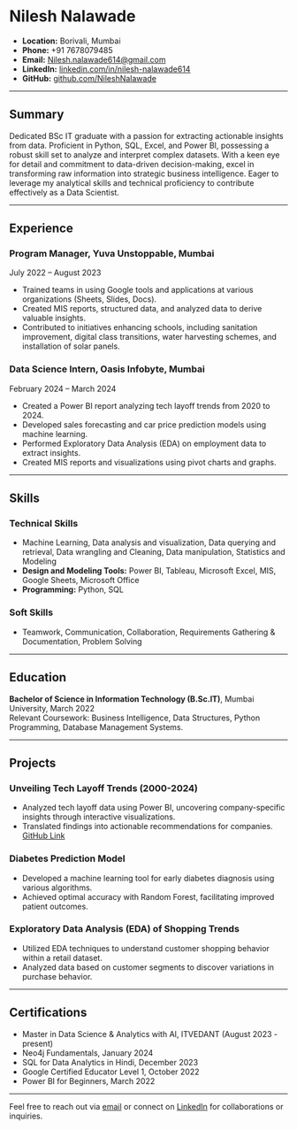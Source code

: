 # Nilesh Nalawade

- **Location:** Borivali, Mumbai
- **Phone:** +91 7678079485
- **Email:** Nilesh.nalawade614@gmail.com
- **LinkedIn:** [linkedin.com/in/nilesh-nalawade614](https://linkedin.com/in/nilesh-nalawade614)
- **GitHub:** [github.com/NileshNalawade](https://github.com/NileshNalawade)

---

## Summary

Dedicated BSc IT graduate with a passion for extracting actionable insights from data. Proficient in Python, SQL, Excel, and Power BI, possessing a robust skill set to analyze and interpret complex datasets. With a keen eye for detail and commitment to data-driven decision-making, excel in transforming raw information into strategic business intelligence. Eager to leverage my analytical skills and technical proficiency to contribute effectively as a Data Scientist.

---

## Experience

### Program Manager, Yuva Unstoppable, Mumbai
July 2022 – August 2023
- Trained teams in using Google tools and applications at various organizations (Sheets, Slides, Docs).
- Created MIS reports, structured data, and analyzed data to derive valuable insights.
- Contributed to initiatives enhancing schools, including sanitation improvement, digital class transitions, water harvesting schemes, and installation of solar panels.

### Data Science Intern, Oasis Infobyte, Mumbai
February 2024 – March 2024
- Created a Power BI report analyzing tech layoff trends from 2020 to 2024.
- Developed sales forecasting and car price prediction models using machine learning.
- Performed Exploratory Data Analysis (EDA) on employment data to extract insights.
- Created MIS reports and visualizations using pivot charts and graphs.

---

## Skills

### Technical Skills
- Machine Learning, Data analysis and visualization, Data querying and retrieval, Data wrangling and Cleaning, Data manipulation, Statistics and Modeling
- **Design and Modeling Tools:** Power BI, Tableau, Microsoft Excel, MIS, Google Sheets, Microsoft Office
- **Programming:** Python, SQL

### Soft Skills
- Teamwork, Communication, Collaboration, Requirements Gathering & Documentation, Problem Solving

---

## Education

**Bachelor of Science in Information Technology (B.Sc.IT)**, Mumbai University, March 2022  
Relevant Coursework: Business Intelligence, Data Structures, Python Programming, Database Management Systems.

---

## Projects

### Unveiling Tech Layoff Trends (2000-2024)
- Analyzed tech layoff data using Power BI, uncovering company-specific insights through interactive visualizations.
- Translated findings into actionable recommendations for companies. [GitHub Link](#)

### Diabetes Prediction Model
- Developed a machine learning tool for early diabetes diagnosis using various algorithms.
- Achieved optimal accuracy with Random Forest, facilitating improved patient outcomes.

### Exploratory Data Analysis (EDA) of Shopping Trends
- Utilized EDA techniques to understand customer shopping behavior within a retail dataset.
- Analyzed data based on customer segments to discover variations in purchase behavior.

---

## Certifications

- Master in Data Science & Analytics with AI, ITVEDANT (August 2023 - present)
- Neo4j Fundamentals, January 2024
- SQL for Data Analytics in Hindi, December 2023
- Google Certified Educator Level 1, October 2022
- Power BI for Beginners, March 2022

---

Feel free to reach out via [email](mailto:Nilesh.nalawade614@gmail.com) or connect on [LinkedIn](https://linkedin.com/in/nilesh-nalawade614) for collaborations or inquiries.


